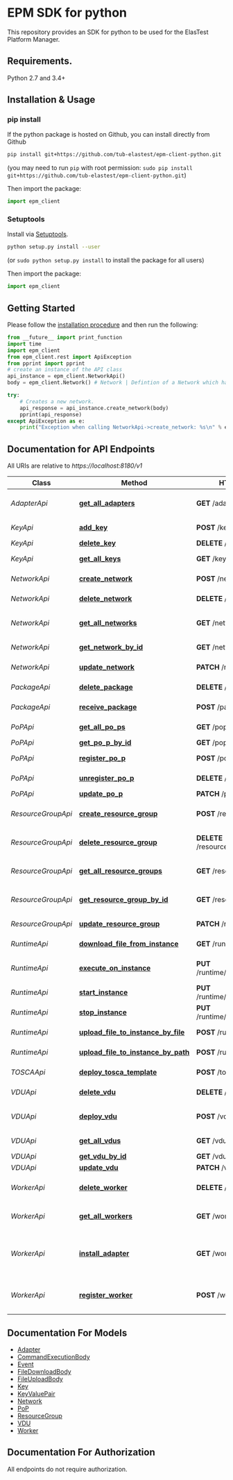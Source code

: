 # EPM SDK for python

This repository provides an SDK for python to be used for the ElasTest Platform Manager.

## Requirements.

Python 2.7 and 3.4+

## Installation & Usage
### pip install

If the python package is hosted on Github, you can install directly from Github

```sh
pip install git+https://github.com/tub-elastest/epm-client-python.git
```
(you may need to run `pip` with root permission: `sudo pip install git+https://github.com/tub-elastest/epm-client-python.git`)

Then import the package:
```python
import epm_client
```

### Setuptools

Install via [Setuptools](http://pypi.python.org/pypi/setuptools).

```sh
python setup.py install --user
```
(or `sudo python setup.py install` to install the package for all users)

Then import the package:
```python
import epm_client
```

## Getting Started

Please follow the [installation procedure](#installation--usage) and then run the following:

```python
from __future__ import print_function
import time
import epm_client
from epm_client.rest import ApiException
from pprint import pprint
# create an instance of the API class
api_instance = epm_client.NetworkApi()
body = epm_client.Network() # Network | Defintion of a Network which has to be created on a certain PoP

try:
    # Creates a new network.
    api_response = api_instance.create_network(body)
    pprint(api_response)
except ApiException as e:
    print("Exception when calling NetworkApi->create_network: %s\n" % e)

```
## Documentation for API Endpoints

All URIs are relative to *https://localhost:8180/v1*

Class | Method | HTTP request | Description
------------ | ------------- | ------------- | -------------
*AdapterApi* | [**get_all_adapters**](AdapterApi.md#get_all_adapters) | **GET** /adapters | Returns all registered adapters
*KeyApi* | [**add_key**](KeyApi.md#add_key) | **POST** /keys | Uploads a key to the EPM.
*KeyApi* | [**delete_key**](KeyApi.md#delete_key) | **DELETE** /keys/{id} | Deletes a Key.
*KeyApi* | [**get_all_keys**](KeyApi.md#get_all_keys) | **GET** /keys | Returns all available Keys
*NetworkApi* | [**create_network**](NetworkApi.md#create_network) | **POST** /network | Creates a new network.
*NetworkApi* | [**delete_network**](NetworkApi.md#delete_network) | **DELETE** /network/{id} | Deletes a network.
*NetworkApi* | [**get_all_networks**](NetworkApi.md#get_all_networks) | **GET** /network | Returns all existing networks.
*NetworkApi* | [**get_network_by_id**](NetworkApi.md#get_network_by_id) | **GET** /network/{id} | Returns a network.
*NetworkApi* | [**update_network**](NetworkApi.md#update_network) | **PATCH** /network/{id} | Updates a Network.
*PackageApi* | [**delete_package**](PackageApi.md#delete_package) | **DELETE** /packages/{id} | Deletes a package.
*PackageApi* | [**receive_package**](PackageApi.md#receive_package) | **POST** /packages | Receives a package.
*PoPApi* | [**get_all_po_ps**](PoPApi.md#get_all_po_ps) | **GET** /pop | Returns all PoPs.
*PoPApi* | [**get_po_p_by_id**](PoPApi.md#get_po_p_by_id) | **GET** /pop/{id} | Returns a PoP.
*PoPApi* | [**register_po_p**](PoPApi.md#register_po_p) | **POST** /pop | Registers a new PoP
*PoPApi* | [**unregister_po_p**](PoPApi.md#unregister_po_p) | **DELETE** /pop/{id} | Unregisters a PoP.
*PoPApi* | [**update_po_p**](PoPApi.md#update_po_p) | **PATCH** /pop/{id} | Updates a PoP.
*ResourceGroupApi* | [**create_resource_group**](ResourceGroupApi.md#create_resource_group) | **POST** /resourceGroup | Creates a new Resource Group.
*ResourceGroupApi* | [**delete_resource_group**](ResourceGroupApi.md#delete_resource_group) | **DELETE** /resourceGroup/{id} | Deletes a Resource Group.
*ResourceGroupApi* | [**get_all_resource_groups**](ResourceGroupApi.md#get_all_resource_groups) | **GET** /resourceGroup | Returns all Resource Groups.
*ResourceGroupApi* | [**get_resource_group_by_id**](ResourceGroupApi.md#get_resource_group_by_id) | **GET** /resourceGroup/{id} | Returns a Resource Group.
*ResourceGroupApi* | [**update_resource_group**](ResourceGroupApi.md#update_resource_group) | **PATCH** /resourceGroup/{id} | Updates a ResourceGroup.
*RuntimeApi* | [**download_file_from_instance**](RuntimeApi.md#download_file_from_instance) | **GET** /runtime/{id}/file | Downloads a file from a VDU.
*RuntimeApi* | [**execute_on_instance**](RuntimeApi.md#execute_on_instance) | **PUT** /runtime/{id}/action/execute | Executes given command on the given VDU.
*RuntimeApi* | [**start_instance**](RuntimeApi.md#start_instance) | **PUT** /runtime/{id}/action/start | Starts the given VDU.
*RuntimeApi* | [**stop_instance**](RuntimeApi.md#stop_instance) | **PUT** /runtime/{id}/action/stop | Stops the given VDU.
*RuntimeApi* | [**upload_file_to_instance_by_file**](RuntimeApi.md#upload_file_to_instance_by_file) | **POST** /runtime/{id}/file | Uploads a file to a VDU.
*RuntimeApi* | [**upload_file_to_instance_by_path**](RuntimeApi.md#upload_file_to_instance_by_path) | **POST** /runtime/{id}/path | Uploads a file to a VDU.
*TOSCAApi* | [**deploy_tosca_template**](TOSCAApi.md#deploy_tosca_template) | **POST** /tosca | Deploys a Tosca template.
*VDUApi* | [**delete_vdu**](VDUApi.md#delete_vdu) | **DELETE** /vdu/{id} | Terminates a VDU.
*VDUApi* | [**deploy_vdu**](VDUApi.md#deploy_vdu) | **POST** /vdu | Allocates resources in the target cloud.
*VDUApi* | [**get_all_vdus**](VDUApi.md#get_all_vdus) | **GET** /vdu | Returns all VDUs.
*VDUApi* | [**get_vdu_by_id**](VDUApi.md#get_vdu_by_id) | **GET** /vdu/{id} | Returns a VDU.
*VDUApi* | [**update_vdu**](VDUApi.md#update_vdu) | **PATCH** /vdu/{id} | Updates a VDU.
*WorkerApi* | [**delete_worker**](WorkerApi.md#delete_worker) | **DELETE** /workers/{id} | Deletes a Resource Group.
*WorkerApi* | [**get_all_workers**](WorkerApi.md#get_all_workers) | **GET** /workers | Returns all registered workers
*WorkerApi* | [**install_adapter**](WorkerApi.md#install_adapter) | **GET** /workers/{id}/{type} | Sets up the specified worker to install the specified type of adapter.
*WorkerApi* | [**register_worker**](WorkerApi.md#register_worker) | **POST** /workers | Registers the worker and saves the information.


## Documentation For Models

 - [Adapter](Adapter.md)
 - [CommandExecutionBody](CommandExecutionBody.md)
 - [Event](Event.md)
 - [FileDownloadBody](FileDownloadBody.md)
 - [FileUploadBody](FileUploadBody.md)
 - [Key](Key.md)
 - [KeyValuePair](KeyValuePair.md)
 - [Network](Network.md)
 - [PoP](PoP.md)
 - [ResourceGroup](ResourceGroup.md)
 - [VDU](VDU.md)
 - [Worker](Worker.md)



## Documentation For Authorization

 All endpoints do not require authorization.

